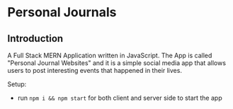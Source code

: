 # Personal Journals


## Introduction
A Full Stack MERN Application written in JavaScript. The App is called "Personal Journal Websites" and it is a simple social media app that allows users to post interesting events that happened in their lives.

Setup:
- run ```npm i && npm start``` for both client and server side to start the app
